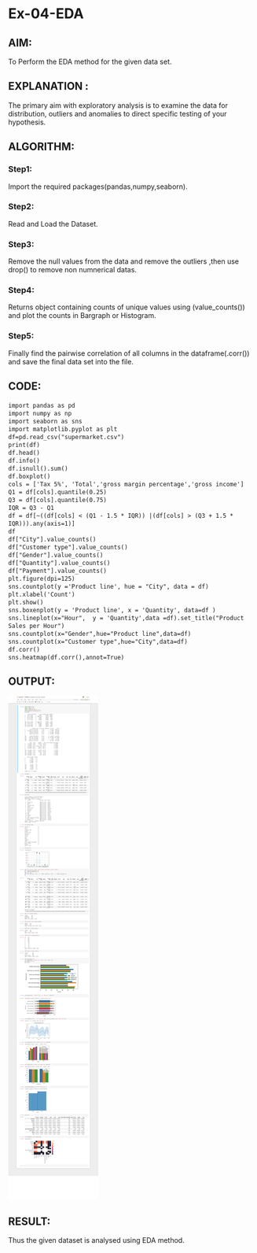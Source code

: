 # Ex-04-EDA

## AIM:
To Perform the EDA method for the given data set.

## EXPLANATION :
The primary aim with exploratory analysis is to examine the data for distribution, outliers and anomalies to direct specific testing of your hypothesis.

## ALGORITHM:
 ### Step1:
Import the required packages(pandas,numpy,seaborn).

### Step2:
Read and Load the Dataset.

 ### Step3:
Remove the null values from the data and remove the outliers ,then use drop() to remove non numnerical datas.

### Step4:
Returns object containing counts of unique values using (value_counts()) and plot the counts in Bargraph or Histogram.

### Step5:
Finally find the pairwise correlation of all columns in the dataframe(.corr()) and save the final data set into the file.

## CODE:
```
import pandas as pd
import numpy as np
import seaborn as sns
import matplotlib.pyplot as plt
df=pd.read_csv("supermarket.csv")
print(df)
df.head()
df.info()
df.isnull().sum()
df.boxplot()
cols = ['Tax 5%', 'Total','gross margin percentage','gross income']
Q1 = df[cols].quantile(0.25)
Q3 = df[cols].quantile(0.75)
IQR = Q3 - Q1
df = df[~((df[cols] < (Q1 - 1.5 * IQR)) |(df[cols] > (Q3 + 1.5 * IQR))).any(axis=1)]
df
df["City"].value_counts()
df["Customer type"].value_counts()
df["Gender"].value_counts()
df["Quantity"].value_counts()
df["Payment"].value_counts()
plt.figure(dpi=125)
sns.countplot(y ='Product line', hue = "City", data = df) 
plt.xlabel('Count')
plt.show()
sns.boxenplot(y = 'Product line', x = 'Quantity', data=df )
sns.lineplot(x="Hour",  y = 'Quantity',data =df).set_title("Product Sales per Hour")
sns.countplot(x="Gender",hue="Product line",data=df)
sns.countplot(x="Customer type",hue="City",data=df)
df.corr()
sns.heatmap(df.corr(),annot=True)
```
## OUTPUT:
![git](./screenshot.png)
## RESULT:
Thus the given dataset is analysed using EDA method.